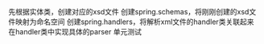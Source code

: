 
先根据实体类，创建对应的xsd文件
创建spring.schemas，将刚刚创建的xsd文件映射为命名空间
创建spring.handlers，将解析xml文件的handler类关联起来
在handler类中实现具体的parser
单元测试
